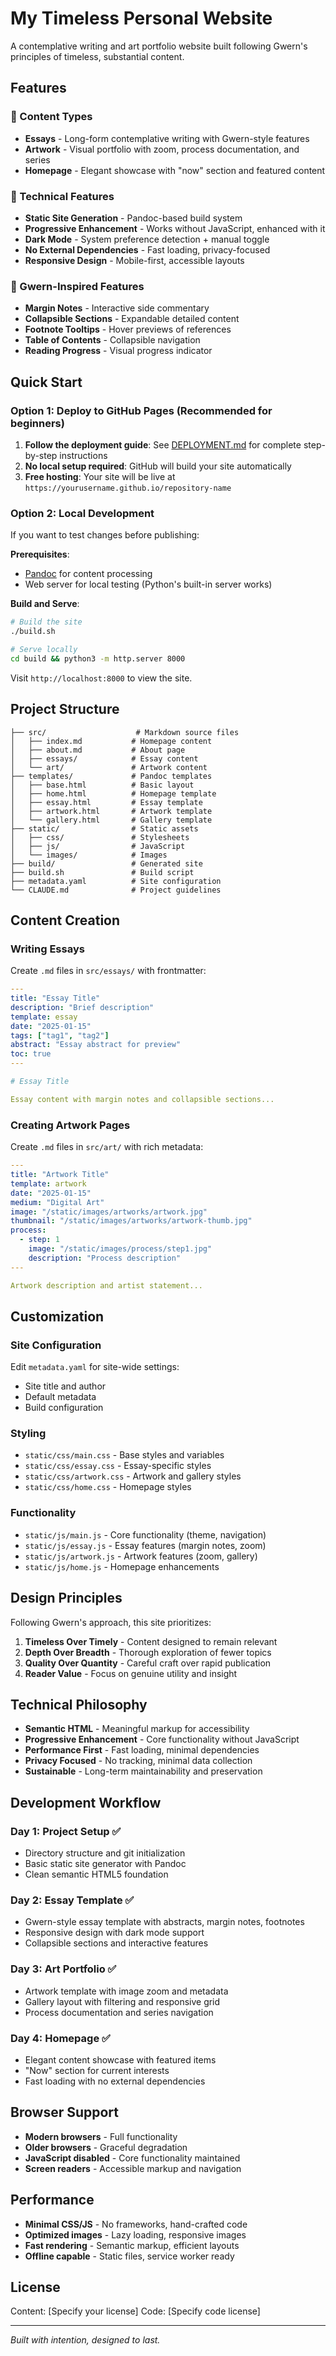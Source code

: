 # My Timeless Personal Website

A contemplative writing and art portfolio website built following Gwern's principles of timeless, substantial content.

## Features

### 🎨 Content Types
- **Essays** - Long-form contemplative writing with Gwern-style features
- **Artwork** - Visual portfolio with zoom, process documentation, and series
- **Homepage** - Elegant showcase with "now" section and featured content

### 🔧 Technical Features
- **Static Site Generation** - Pandoc-based build system
- **Progressive Enhancement** - Works without JavaScript, enhanced with it
- **Dark Mode** - System preference detection + manual toggle
- **No External Dependencies** - Fast loading, privacy-focused
- **Responsive Design** - Mobile-first, accessible layouts

### 📝 Gwern-Inspired Features
- **Margin Notes** - Interactive side commentary
- **Collapsible Sections** - Expandable detailed content
- **Footnote Tooltips** - Hover previews of references
- **Table of Contents** - Collapsible navigation
- **Reading Progress** - Visual progress indicator

## Quick Start

### Option 1: Deploy to GitHub Pages (Recommended for beginners)
1. **Follow the deployment guide**: See [DEPLOYMENT.md](DEPLOYMENT.md) for complete step-by-step instructions
2. **No local setup required**: GitHub will build your site automatically
3. **Free hosting**: Your site will be live at `https://yourusername.github.io/repository-name`

### Option 2: Local Development
If you want to test changes before publishing:

**Prerequisites**:
- [Pandoc](https://pandoc.org/installing.html) for content processing
- Web server for local testing (Python's built-in server works)

**Build and Serve**:
```bash
# Build the site
./build.sh

# Serve locally
cd build && python3 -m http.server 8000
```

Visit `http://localhost:8000` to view the site.

## Project Structure

```
├── src/                    # Markdown source files
│   ├── index.md           # Homepage content
│   ├── about.md           # About page
│   ├── essays/            # Essay content
│   └── art/               # Artwork content
├── templates/             # Pandoc templates
│   ├── base.html          # Basic layout
│   ├── home.html          # Homepage template
│   ├── essay.html         # Essay template
│   ├── artwork.html       # Artwork template
│   └── gallery.html       # Gallery template
├── static/                # Static assets
│   ├── css/               # Stylesheets
│   ├── js/                # JavaScript
│   └── images/            # Images
├── build/                 # Generated site
├── build.sh               # Build script
├── metadata.yaml          # Site configuration
└── CLAUDE.md              # Project guidelines
```

## Content Creation

### Writing Essays
Create `.md` files in `src/essays/` with frontmatter:

```yaml
---
title: "Essay Title"
description: "Brief description"
template: essay
date: "2025-01-15"
tags: ["tag1", "tag2"]
abstract: "Essay abstract for preview"
toc: true
---

# Essay Title

Essay content with margin notes and collapsible sections...
```

### Creating Artwork Pages
Create `.md` files in `src/art/` with rich metadata:

```yaml
---
title: "Artwork Title"
template: artwork
date: "2025-01-15"
medium: "Digital Art"
image: "/static/images/artworks/artwork.jpg"
thumbnail: "/static/images/artworks/artwork-thumb.jpg"
process:
  - step: 1
    image: "/static/images/process/step1.jpg"
    description: "Process description"
---

Artwork description and artist statement...
```

## Customization

### Site Configuration
Edit `metadata.yaml` for site-wide settings:
- Site title and author
- Default metadata
- Build configuration

### Styling
- `static/css/main.css` - Base styles and variables
- `static/css/essay.css` - Essay-specific styles
- `static/css/artwork.css` - Artwork and gallery styles
- `static/css/home.css` - Homepage styles

### Functionality
- `static/js/main.js` - Core functionality (theme, navigation)
- `static/js/essay.js` - Essay features (margin notes, zoom)
- `static/js/artwork.js` - Artwork features (zoom, gallery)
- `static/js/home.js` - Homepage enhancements

## Design Principles

Following Gwern's approach, this site prioritizes:

1. **Timeless Over Timely** - Content designed to remain relevant
2. **Depth Over Breadth** - Thorough exploration of fewer topics
3. **Quality Over Quantity** - Careful craft over rapid publication
4. **Reader Value** - Focus on genuine utility and insight

## Technical Philosophy

- **Semantic HTML** - Meaningful markup for accessibility
- **Progressive Enhancement** - Core functionality without JavaScript
- **Performance First** - Fast loading, minimal dependencies
- **Privacy Focused** - No tracking, minimal data collection
- **Sustainable** - Long-term maintainability and preservation

## Development Workflow

### Day 1: Project Setup ✅
- Directory structure and git initialization
- Basic static site generator with Pandoc
- Clean semantic HTML5 foundation

### Day 2: Essay Template ✅
- Gwern-style essay template with abstracts, margin notes, footnotes
- Responsive design with dark mode support
- Collapsible sections and interactive features

### Day 3: Art Portfolio ✅
- Artwork template with image zoom and metadata
- Gallery layout with filtering and responsive grid
- Process documentation and series navigation

### Day 4: Homepage ✅
- Elegant content showcase with featured items
- "Now" section for current interests
- Fast loading with no external dependencies

## Browser Support

- **Modern browsers** - Full functionality
- **Older browsers** - Graceful degradation
- **JavaScript disabled** - Core functionality maintained
- **Screen readers** - Accessible markup and navigation

## Performance

- **Minimal CSS/JS** - No frameworks, hand-crafted code
- **Optimized images** - Lazy loading, responsive images
- **Fast rendering** - Semantic markup, efficient layouts
- **Offline capable** - Static files, service worker ready

## License

Content: [Specify your license]
Code: [Specify code license]

---

*Built with intention, designed to last.*